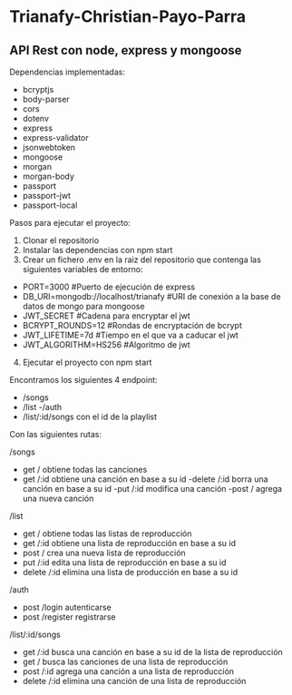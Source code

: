 # Trianafy-Christian-Payo-Parra

## API Rest con node, express y mongoose

Dependencias implementadas:
- bcryptjs
- body-parser
- cors
- dotenv
- express
- express-validator
- jsonwebtoken
- mongoose
- morgan
- morgan-body
- passport
- passport-jwt
- passport-local

Pasos para ejecutar el proyecto:
1. Clonar el repositorio
2. Instalar las dependencias con npm start
3. Crear un fichero .env en la raiz del repositorio que contenga las siguientes variables de entorno:
  - PORT=3000 #Puerto de ejecución de express
  - DB_URI=mongodb://localhost/trianafy #URI de conexión a la base de datos de mongo para mongoose
  - JWT_SECRET #Cadena para encryptar el jwt
  - BCRYPT_ROUNDS=12 #Rondas de encryptación de bcrypt
  - JWT_LIFETIME=7d #Tiempo en el que va a caducar el jwt
  - JWT_ALGORITHM=HS256 #Algoritmo de jwt
4. Ejecutar el proyecto con npm start


Encontramos los siguientes 4 endpoint:
- /songs
- /list
-/auth
- /list/:id/songs con el id de la playlist

Con las siguientes rutas:

/songs
- get / obtiene todas las canciones
- get /:id obtiene una canción en base a su id
-delete /:id borra una canción en base a su id
-put /:id modifica una canción
-post / agrega una nueva canción

/list
- get / obtiene todas las listas de reproducción
- get /:id obtiene una lista de reproducción en base a su id
- post / crea una nueva lista de reproducción
- put /:id edita una lista de reproducción en base a su id
- delete /:id elimina una lista de producción en base a su id

/auth
- post /login autenticarse 
- post /register registrarse

/list/:id/songs
- get /:id busca una canción en base a su id de la lista de reproducción
- get / busca las canciones de una lista de reproducción
- post /:id agrega una canción a una lista de reproducción
- delete /:id elimina una canción de una lista de reproducción
